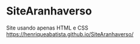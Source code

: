 # SiteAranhaverso
Site usando apenas HTML e CSS
https://henriqueabatista.github.io/SiteAranhaverso/

